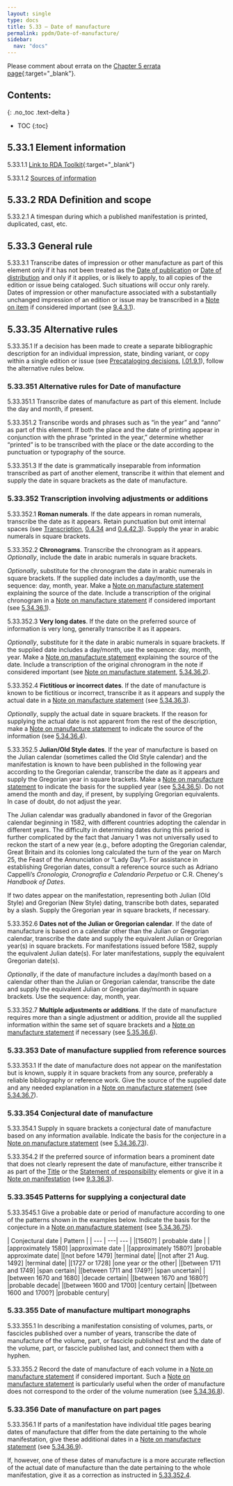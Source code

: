 ```yaml
---
layout: single
type: docs
title: 5.33 — Date of manufacture
permalink: ppdm/Date-of-manufacture/
sidebar:
  nav: "docs"
---
```


Please comment about errata on the [Chapter 5 errata page](https://docs.google.com/document/d/14roAt0euvJ-x_AboSVoOcMhDLkXYSk35-btRO8xgKZI/edit#heading=h.prb4m9pxoi2e){:target="_blank"}.

## Contents:
{: .no_toc .text-delta }

- TOC
{:toc}

## 5.33.1 Element information

<a name="5.33.1.1">5.33.1.1</a> [Link to RDA Toolkit](https://beta.rdatoolkit.org/Content/Index?externalId=en-US_ala-f6396d3f-6883-3ad2-84f1-d0714cfd42a0){:target="_blank"}

<a name="5.33.1.2">5.33.1.2</a> [Sources of information](/DCRMR/ppdm/)

## 5.33.2 RDA Definition and scope

<a name="5.33.2.1">5.33.2.1</a> A timespan during which a published manifestation is printed, duplicated, cast, etc.

## 5.33.3 General rule

<a name="5.33.3.1">5.33.3.1</a> Transcribe dates of impression or other manufacture as part of this element only if it has not been treated as the [Date of publication](/DCRMR/ppdm/Date-of-publication/) or [Date of distribution](/DCRMR/ppdm/Date-of-distribution/) and only if it applies, or is likely to apply, to all copies of the edition or issue being cataloged. Such situations will occur only rarely. Dates of impression or other manufacture associated with a substantially unchanged impression of an edition or issue may be transcribed in a [Note on item](/DCRMR/additional-notes/Note-on-item/) if considered important (see [9.4.3.1](/DCRMR/additional-notes/Note-on-item/#9.4.3.1)).

## 5.33.35 Alternative rules

<a name="5.33.35.1">5.33.35.1</a> If a decision has been made to create a separate bibliographic description for an individual impression, state, binding variant, or copy within a single edition or issue (see [Precataloging decisions](/DCRMR/introduction/#i019-precataloging-decisions), [I.01.9.1](/DCRMR/introduction/#I.01.9.1)), follow the alternative rules below.

### 5.33.351 Alternative rules for Date of manufacture

<a name="5.33.351.1">5.33.351.1</a> Transcribe dates of manufacture as part of this element. Include the day and month, if present.

<a name="5.33.351.2">5.33.351.2</a> Transcribe words and phrases such as “in the year” and “anno” as part of this element. If both the place and the date of printing appear in conjunction with the phrase “printed in the year,” determine whether “printed” is to be transcribed with the place or the date according to the punctuation or typography of the source.

<a name="5.33.351.3">5.33.351.3</a> If the date is grammatically inseparable from information transcribed as part of another element, transcribe it within that element and supply the date in square brackets as the date of manufacture.

###  5.33.352 Transcription involving adjustments or additions

<a name="5.33.352.1">5.33.352.1</a> **Roman numerals**. If the date appears in roman numerals, transcribe the date as it appears. Retain punctuation but omit internal spaces (see [Transcription](/DCRMR/general-rules/Transcription/), [0.4.34](/DCRMR/general-rules/Transcription/#0434-punctuation-within-roman-numerals) and [0.4.42.3](/DCRMR/general-rules/Transcription/#0.4.42.3)).  Supply the year in arabic numerals in square brackets.

<a name="5.33.352.2">5.33.352.2</a> **Chronograms**. Transcribe the chronogram as it appears. *Optionally*, include the date in arabic numerals in square brackets.

*Optionally*, substitute for the chronogram the date in arabic numerals in square brackets. If the supplied date includes a day/month, use the sequence: day, month, year. Make a [Note on manufacture statement](/DCRMR/ppdm/Note-on-manufacture-statement/) explaining the source of the date. Include a transcription of the original chronogram in a [Note on manufacture statement](/DCRMR/ppdm/Note-on-manufacture-statement/) if considered important (see [5.34.36.1](/DCRMR/ppdm/Note-on-manufacture-statement/#5.34.36.1)).

<a name="5.33.352.3">5.33.352.3</a> **Very long dates**. If the date on the preferred source of information is very long, generally transcribe it as it appears. 

*Optionally*, substitute for it the date in arabic numerals in square brackets. If the supplied date includes a day/month, use the sequence: day, month, year. Make a [Note on manufacture statement](/DCRMR/ppdm/Note-on-manufacture-statement/) explaining the source of the date. Include a transcription of the original chronogram in the note if considered important (see [Note on manufacture statement](/DCRMR/ppdm/Note-on-manufacture-statement/),  [5.34.36.2](/DCRMR/ppdm/Note-on-manufacture-statement/#5.34.36.2)).

<a name="5.33.352.4">5.33.352.4</a> **Fictitious or incorrect dates**. If the date of manufacture is known to be fictitious or incorrect, transcribe it as it appears and supply the actual date in a [Note on manufacture statement](/DCRMR/ppdm/Note-on-manufacture-statement/) (see [5.34.36.3](/DCRMR/ppdm/Note-on-manufacture-statement/#5.34.36.3)).

*Optionally*, supply the actual date in square brackets.  If the reason for supplying the actual date is not apparent from the rest of the description, make a [Note on manufacture statement](/DCRMR/ppdm/Note-on-manufacture-statement/) to indicate the source of the information (see [5.34.36.4](/DCRMR/ppdm/Note-on-manufacture-statement/#5.34.36.4)).

<a name="5.33.352.5">5.33.352.5</a> **Julian/Old Style dates**. If the year of manufacture is based on the Julian calendar (sometimes called the Old Style calendar) and the manifestation is known to have been published in the following year according to the Gregorian calendar, transcribe the date as it appears and supply the Gregorian year in square brackets.  Make a [Note on manufacture statement](/DCRMR/ppdm/Note-on-manufacture-statement/) to indicate the basis for the supplied year (see [5.34.36.5](/DCRMR/ppdm/Note-on-manufacture-statement/#5.34.36.5)). Do not amend the month and day, if present, by supplying Gregorian equivalents. In case of doubt, do not adjust the year.

The Julian calendar was gradually abandoned in favor of the Gregorian calendar beginning in 1582, with different countries adopting the calendar in different years. The difficulty in determining dates during this period is further complicated by the fact that January 1 was not universally used to reckon the start of a new year (e.g., before adopting the Gregorian calendar, Great Britain and its colonies long calculated the turn of the year on March 25, the Feast of the Annunciation or “Lady Day”). For assistance in establishing Gregorian dates, consult a reference source such as Adriano Cappelli’s *Cronologia, Cronografia e Calendario Perpetuo* or C.R. Cheney's *Handbook of Dates*.

If two dates appear on the manifestation, representing both Julian (Old Style) and Gregorian (New Style) dating, transcribe both dates, separated by a slash. Supply the Gregorian year in square brackets, if necessary.

<a name="5.33.352.6">5.33.352.6</a> **Dates not of the Julian or Gregorian calendar**.  If the date of manufacture is based on a calendar other than the Julian or Gregorian calendar, transcribe the date and supply the equivalent Julian or Gregorian year(s) in square brackets.  For manifestations issued before 1582, supply the equivalent Julian date(s). For later manifestations, supply the equivalent Gregorian date(s).

*Optionally*, if the date of manufacture includes a day/month based on a calendar other than the Julian or Gregorian calendar, transcribe the date and supply the equivalent Julian or Gregorian day/month in square brackets. Use the sequence: day, month, year.

<a name="5.33.352.7">5.33.352.7</a> **Multiple adjustments or additions**. If the date of manufacture requires more than a single adjustment or addition, provide all the supplied information within the same set of square brackets and a [Note on manufacture statement](/DCRMR/ppdm/Note-on-manufacture-statement/) if necessary (see [5.35.36.6](/DCRMR/ppdm/Note-on-manufacture-statement/#5.35.36.6)).

### 5.33.353 Date of manufacture supplied from reference sources

<a name="5.33.353.1">5.33.353.1</a> If the date of manufacture does not appear on the manifestation but is known, supply it in square brackets from any source, preferably a reliable bibliography or reference work. Give the source of the supplied date and any needed explanation in a [Note on manufacture statement](/DCRMR/ppdm/Note-on-manufacture-statement/) (see [5.34.36.7](/DCRMR/ppdm/Note-on-manufacture-statement/#5.34.36.7)).

### 5.33.354 Conjectural date of manufacture

<a name="5.33.354.1">5.33.354.1</a> Supply in square brackets a conjectural date of manufacture based on any information available. Indicate the basis for the conjecture in a [Note on manufacture statement](/DCRMR/ppdm/Note-on-manufacture-statement/) (see [5.34.36.73](/DCRMR/ppdm/Note-on-manufacture-statement/#5.34.36.73)).

<a name="5.33.354.2">5.33.354.2</a> If the preferred source of information bears a prominent date that does not clearly represent the date of manufacture, either transcribe it as part of the [Title](/DCRMR/title/) or the [Statement of responsibility](/DCRMR/sor/) elements or give it in a [Note on manifestation](/DCRMR/additional-notes/Note-on-manifestation/) (see [9.3.36.3](/DCRMR/additional-notes/Note-on-manifestation/#9.3.36.3)).

### 5.33.3545 Patterns for supplying a conjectural date

<a name="5.33.3545.1">5.33.3545.1</a> Give a probable date or period of manufacture according to one of the patterns shown in the examples below. Indicate the basis for the conjecture in a [Note on manufacture statement](/DCRMR/ppdm/Note-on-manufacture-statement/) (see [5.34.36.75](/DCRMR/ppdm/Note-on-manufacture-statement/#5.34.36.75)).

| Conjectural date | Pattern |
| --- | ---| --- |
|[1560?]	| probable date | 
|[approximately 1580] |approximate date | 
|[approximately 1580?] |probable approximate date|
|[not before 1479] |terminal date|
|[not after 21 Aug. 1492]	|terminal date|
|[1727 or 1728] |one year or the other|
|[between 1711 and 1749] |span certain|
|[between 1711 and 1749?] |span uncertain|
|[between 1670 and 1680] |decade certain|
|[between 1670 and 1680?] |probable decade|
|[between 1600 and 1700] |century certain|
|[between 1600 and 1700?] |probable century|

### 5.33.355 Date of manufacture multipart monographs

<a name="5.33.355.1">5.33.355.1</a> In describing a manifestation consisting of volumes, parts, or fascicles published over a number of years, transcribe the date of manufacture of the volume, part, or fascicle published first and the date of the volume, part, or fascicle published last, and connect them with a hyphen.

<a name="5.33.355.2">5.33.355.2</a> Record the date of manufacture of each volume in a [Note on manufacture statement](/DCRMR/ppdm/Note-on-manufacture-statement/) if considered important. Such a [Note on manufacture statement](/DCRMR/ppdm/Note-on-manufacture-statement/) is particularly useful when the order of manufacture does not correspond to the order of the volume numeration (see [5.34.36.8](/DCRMR/ppdm/Note-on-manufacture-statement/#5.34.36.8)).

### 5.33.356 Date of manufacture on part pages

<a name="5.33.356.1">5.33.356.1</a> If parts of a manifestation have individual title pages bearing dates of manufacture that differ from the date pertaining to the whole manifestation, give these additional dates in a [Note on manufacture statement](/DCRMR/ppdm/Note-on-manufacture-statement/) (see [5.34.36.9](/DCRMR/ppdm/Note-on-manufacture-statement/#5.34.36.9)). 

If, however, one of these dates of manufacture is a more accurate reflection of the actual date of manufacture than the date pertaining to the whole manifestation, give it as a correction as instructed in [5.33.352.4](#5.33.352.4).
